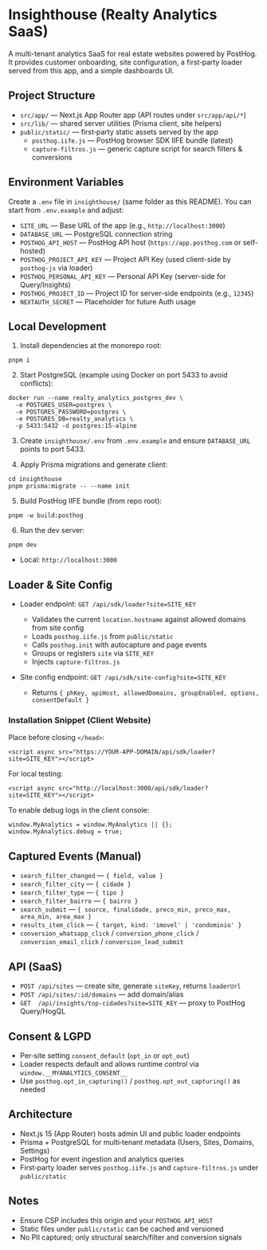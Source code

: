 # Insighthouse (Realty Analytics SaaS)

A multi-tenant analytics SaaS for real estate websites powered by PostHog. It provides customer onboarding, site configuration, a first‑party loader served from this app, and a simple dashboards UI.

## Project Structure

- `src/app/` — Next.js App Router app (API routes under `src/app/api/*`)
- `src/lib/` — shared server utilities (Prisma client, site helpers)
- `public/static/` — first‑party static assets served by the app
  - `posthog.iife.js` — PostHog browser SDK IIFE bundle (latest)
  - `capture-filtros.js` — generic capture script for search filters & conversions

## Environment Variables

Create a `.env` file in `insighthouse/` (same folder as this README). You can start from `.env.example` and adjust:

- `SITE_URL` — Base URL of the app (e.g., `http://localhost:3000`)
- `DATABASE_URL` — PostgreSQL connection string
- `POSTHOG_API_HOST` — PostHog API host (`https://app.posthog.com` or self-hosted)
- `POSTHOG_PROJECT_API_KEY` — Project API Key (used client-side by `posthog-js` via loader)
- `POSTHOG_PERSONAL_API_KEY` — Personal API Key (server-side for Query/Insights)
- `POSTHOG_PROJECT_ID` — Project ID for server-side endpoints (e.g., `12345`)
- `NEXTAUTH_SECRET` — Placeholder for future Auth usage

## Local Development

1) Install dependencies at the monorepo root:
```
pnpm i
```

2) Start PostgreSQL (example using Docker on port 5433 to avoid conflicts):
```
docker run --name realty_analytics_postgres_dev \
  -e POSTGRES_USER=postgres \
  -e POSTGRES_PASSWORD=postgres \
  -e POSTGRES_DB=realty_analytics \
  -p 5433:5432 -d postgres:15-alpine
```

3) Create `insighthouse/.env` from `.env.example` and ensure `DATABASE_URL` points to port 5433.

4) Apply Prisma migrations and generate client:
```
cd insighthouse
pnpm prisma:migrate -- --name init
```

5) Build PostHog IIFE bundle (from repo root):
```
pnpm -w build:posthog
```

6) Run the dev server:
```
pnpm dev
```

- Local: `http://localhost:3000`

## Loader & Site Config

- Loader endpoint: `GET /api/sdk/loader?site=SITE_KEY`
  - Validates the current `location.hostname` against allowed domains from site config
  - Loads `posthog.iife.js` from `public/static`
  - Calls `posthog.init` with autocapture and page events
  - Groups or registers `site` via `SITE_KEY`
  - Injects `capture-filtros.js`

- Site config endpoint: `GET /api/sdk/site-config?site=SITE_KEY`
  - Returns `{ phKey, apiHost, allowedDomains, groupEnabled, options, consentDefault }`

### Installation Snippet (Client Website)

Place before closing `</head>`:
```
<script async src="https://YOUR-APP-DOMAIN/api/sdk/loader?site=SITE_KEY"></script>
```

For local testing:
```
<script async src="http://localhost:3000/api/sdk/loader?site=SITE_KEY"></script>
```

To enable debug logs in the client console:
```
window.MyAnalytics = window.MyAnalytics || {};
window.MyAnalytics.debug = true;
```

## Captured Events (Manual)

- `search_filter_changed` — `{ field, value }`
- `search_filter_city` — `{ cidade }`
- `search_filter_type` — `{ tipo }`
- `search_filter_bairro` — `{ bairro }`
- `search_submit` — `{ source, finalidade, preco_min, preco_max, area_min, area_max }`
- `results_item_click` — `{ target, kind: 'imovel' | 'condominio' }`
- `conversion_whatsapp_click` / `conversion_phone_click` / `conversion_email_click` / `conversion_lead_submit`

## API (SaaS)

- `POST /api/sites` — create site, generate `siteKey`, returns `loaderUrl`
- `POST /api/sites/:id/domains` — add domain/alias
- `GET  /api/insights/top-cidades?site=SITE_KEY` — proxy to PostHog Query/HogQL

## Consent & LGPD

- Per‑site setting `consent_default` (`opt_in` or `opt_out`)
- Loader respects default and allows runtime control via `window.__MYANALYTICS_CONSENT__`
- Use `posthog.opt_in_capturing()` / `posthog.opt_out_capturing()` as needed

## Architecture

- Next.js 15 (App Router) hosts admin UI and public loader endpoints
- Prisma + PostgreSQL for multi‑tenant metadata (Users, Sites, Domains, Settings)
- PostHog for event ingestion and analytics queries
- First‑party loader serves `posthog.iife.js` and `capture-filtros.js` under `public/static`

## Notes

- Ensure CSP includes this origin and your `POSTHOG_API_HOST`
- Static files under `public/static` can be cached and versioned
- No PII captured; only structural search/filter and conversion signals
